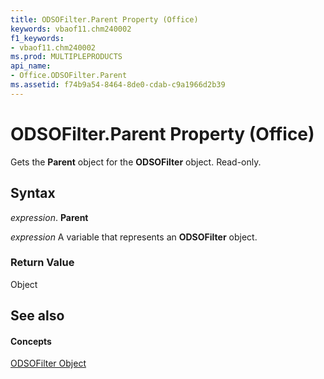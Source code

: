 ```yaml
---
title: ODSOFilter.Parent Property (Office)
keywords: vbaof11.chm240002
f1_keywords:
- vbaof11.chm240002
ms.prod: MULTIPLEPRODUCTS
api_name:
- Office.ODSOFilter.Parent
ms.assetid: f74b9a54-8464-8de0-cdab-c9a1966d2b39
---
```



# ODSOFilter.Parent Property (Office)

Gets the  **Parent** object for the **ODSOFilter** object. Read-only.


## Syntax

 _expression_. **Parent**

 _expression_ A variable that represents an **ODSOFilter** object.


### Return Value

Object


## See also


#### Concepts


[ODSOFilter Object](odsofilter-object-office.md)

